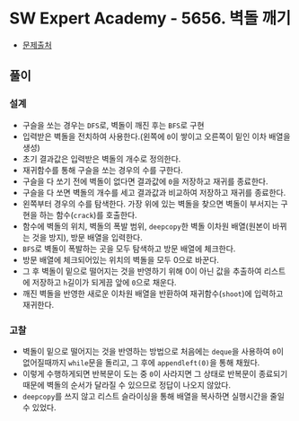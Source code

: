 # SW Expert Academy - 5656. 벽돌 깨기

* [문제출처](https://swexpertacademy.com/main/code/problem/problemDetail.do?contestProbId=AWXRQm6qfL0DFAUo "[모의 SW 역량테스트] 벽돌 깨기")

## 풀이
### 설계
- 구슬을 쏘는 경우는 `DFS`로, 벽돌이 깨진 후는 `BFS`로 구현
- 입력받은 벽돌을 전치하여 사용한다.(왼쪽에 `0`이 쌓이고 오른쪽이 밑인 이차 배열을 생성)
- 초기 결과값은 입력받은 벽돌의 개수로 정의한다.
- 재귀함수를 통해 구슬을 쏘는 경우의 수를 구한다.
- 구슬을 다 쏘기 전에 벽돌이 없다면 결과값에 `0`을 저장하고 재귀를 종료한다.
- 구슬을 다 쏘면 벽돌의 개수를 세고 결과값과 비교하여 저장하고 재귀를 종료한다.
- 왼쪽부터 경우의 수를 탐색한다. 가장 위에 있는 벽돌을 찾으면 벽돌이 부서지는 구현을 하는 함수(`crack`)를 호출한다.
- 함수에 벽돌의 위치, 벽돌의 폭발 범위, `deepcopy`한 벽돌 이차원 배열(원본이 바뀌는 것을 방지), 방문 배열을 입력한다.
- `BFS`로 벽돌이 폭발하는 곳을 모두 탐색하고 방문 배열에 체크한다.
- 방문 배열에 체크되어있는 위치의 벽돌을 모두 0으로 바꾼다.
- 그 후 벽돌이 밑으로 떨어지는 것을 반영하기 위해 0이 아닌 값을 추출하여 리스트에 저장하고 `h`길이가 되게끔 앞에 `0`으로 채운다.
- 깨진 벽돌을 반영한 새로운 이차원 배열을 반환하여 재귀함수(`shoot`)에 입력하고 재귀한다.

### 고찰
- 벽돌이 밑으로 떨어지는 것을 반영하는 방법으로 처음에는 `deque`을 사용하여 `0`이 없어질때까지 `while`문을 돌리고, 그 후에 `appendleft(0)`을 통해 채웠다.
- 이렇게 수행하게되면 반복문이 도는 중 `0`이 사라지면 그 상태로 반복문이 종료되기 때문에 벽돌의 순서가 달라질 수 있으므로 정답이 나오지 않았다.
- `deepcopy`를 쓰지 않고 리스트 슬라이싱을 통해 배열을 복사하면 실행시간을 줄일 수 있었다.